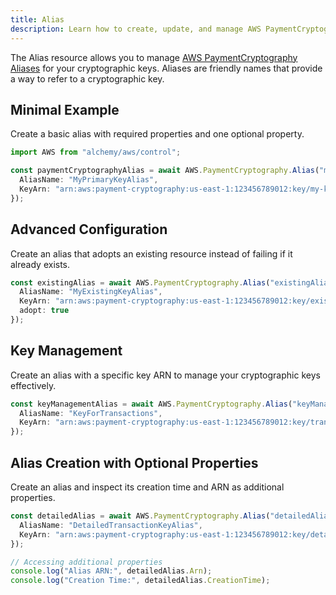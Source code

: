 ```yaml
---
title: Alias
description: Learn how to create, update, and manage AWS PaymentCryptography Aliases using Alchemy Cloud Control.
---
```



The Alias resource allows you to manage [AWS PaymentCryptography Aliases](https://docs.aws.amazon.com/paymentcryptography/latest/userguide/) for your cryptographic keys. Aliases are friendly names that provide a way to refer to a cryptographic key.

## Minimal Example

Create a basic alias with required properties and one optional property.

```ts
import AWS from "alchemy/aws/control";

const paymentCryptographyAlias = await AWS.PaymentCryptography.Alias("myAlias", {
  AliasName: "MyPrimaryKeyAlias",
  KeyArn: "arn:aws:payment-cryptography:us-east-1:123456789012:key/my-key-id"
});
```

## Advanced Configuration

Create an alias that adopts an existing resource instead of failing if it already exists.

```ts
const existingAlias = await AWS.PaymentCryptography.Alias("existingAlias", {
  AliasName: "MyExistingKeyAlias",
  KeyArn: "arn:aws:payment-cryptography:us-east-1:123456789012:key/existing-key-id",
  adopt: true
});
```

## Key Management

Create an alias with a specific key ARN to manage your cryptographic keys effectively.

```ts
const keyManagementAlias = await AWS.PaymentCryptography.Alias("keyManagementAlias", {
  AliasName: "KeyForTransactions",
  KeyArn: "arn:aws:payment-cryptography:us-east-1:123456789012:key/transaction-key-id"
});
```

## Alias Creation with Optional Properties

Create an alias and inspect its creation time and ARN as additional properties.

```ts
const detailedAlias = await AWS.PaymentCryptography.Alias("detailedAlias", {
  AliasName: "DetailedTransactionKeyAlias",
  KeyArn: "arn:aws:payment-cryptography:us-east-1:123456789012:key/detailed-key-id"
});

// Accessing additional properties
console.log("Alias ARN:", detailedAlias.Arn);
console.log("Creation Time:", detailedAlias.CreationTime);
```
